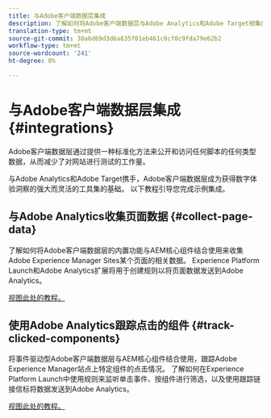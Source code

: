 ```yaml
---
title: 与Adobe客户端数据层集成
description: 了解如何将Adobe客户端数据层与Adobe Analytics和Adobe Target相集成，以深入了解您的网站
translation-type: tm+mt
source-git-commit: 38a6d69d3d6a635f01eb461c0cf0c9fda79e62b2
workflow-type: tm+mt
source-wordcount: '241'
ht-degree: 0%

---
```



# 与Adobe客户端数据层集成 {#integrations}

Adobe客户端数据层通过提供一种标准化方法来公开和访问任何脚本的任何类型数据，从而减少了对网站进行测试的工作量。

与Adobe Analytics和Adobe Target携手，Adobe客户端数据层成为获得数字体验洞察的强大而灵活的工具集的基础。 以下教程引导您完成示例集成。

## 与Adobe Analytics收集页面数据 {#collect-page-data}

了解如何将Adobe客户端数据层的内置功能与AEM核心组件结合使用来收集Adobe Experience Manager Sites某个页面的相关数据。 Experience Platform Launch和Adobe Analytics扩展将用于创建规则以将页面数据发送到Adobe Analytics。

[视图此处的教程。](https://docs.adobe.com/content/help/en/experience-manager-learn/sites/integrations/analytics/collect-data-analytics.html)

## 使用Adobe Analytics跟踪点击的组件 {#track-clicked-components}

将事件驱动型Adobe客户端数据层与AEM核心组件结合使用，跟踪Adobe Experience Manager站点上特定组件的点击情况。 了解如何在Experience Platform Launch中使用规则来监听单击事件、按组件进行筛选，以及使用跟踪链接信标将数据发送到Adobe Analytics。

[视图此处的教程。](https://docs.adobe.com/content/help/en/experience-manager-learn/sites/integrations/analytics/track-clicked-component.html)
